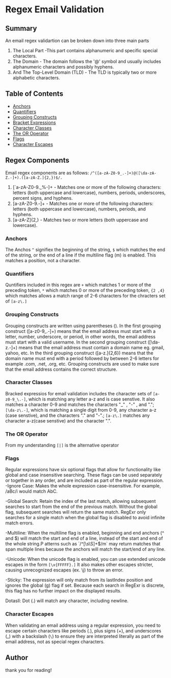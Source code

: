 # Regex Email Validation

## Summary

An email regex validartion can be broken down into three main parts
1. The Local Part -This part contains alphanumeric and specific special characters.
2. The Domain - The domain follows the '@' symbol and usually includes alphanumeric characters and possibly hyphens.
3. And The Top-Level Domain (TLD) - The TLD is typically two or more alphabetic characters.

## Table of Contents

- [Anchors](#anchors)
- [Quantifiers](#quantifiers)
- [Grouping Constructs](#grouping-constructs)
- [Bracket Expressions](#bracket-expressions)
- [Character Classes](#character-classes)
- [The OR Operator](#the-or-operator)
- [Flags](#flags)
- [Character Escapes](#character-escapes)

## Regex Components
Email regex components are as follows: `/^([a-zA-Z0-9_.-]+)@([\da-zA-Z.-]+).([a-zA-Z.]{2,})$/.`
1. [`a-zA-Z0-9._%-]+ - Matches one or more of the following characters: letters (both uppercase and lowercase), numbers, periods, underscores, percent signs, and hyphens.
2. [a-zA-Z0-9.-]+ - Matches one or more of the following characters: letters (both uppercase and lowercase), numbers, periods, and hyphens.
3. [a-zA-Z]{2,} - Matches two or more letters (both uppercase and lowercase).





### Anchors
The Anchos `^` signifiex the beginning of the string, `$` which matches the end of the string, or the end of a line if the multiline flag (m) is enabled. This matches a position, not a character.

### Quantifiers
Quntifiers included in this regex are `+` which matches 1 or more of the preceding token, `*` which matches 0 or more of the preceding token, `{2 ,4}` which matches allows a match range of 2-6 characters for the chracters set of `[a-z\.]`

### Grouping Constructs
Grouping constructs are written using parentheses (). In the first grouping construct ([a-z0-9_\.-]+) means that the email address must start with a letter, number, underscore, or period, in other words, the email address must start with a valid username. In the second grouping construct ([\da-z\.-]+) means that the email address must contain a domain name eg. gmail, yahoo, etc. In the third grouping construct ([a-z\.]{2,6}) means that the domain name must end with a period followed by between 2-6 letters for example .com, .net, .org, etc. Grouping constructs are used to make sure that the email address contains the correct structure.


### Character Classes
Bracked expressios for email validation includes the character sets of `[a-z0-9_\.-]`, which is matching any letter a-z and is case senstive. It also matches a character 0-9 and matches the characters "_" , "-" , and "."; `[\da-z\.-]`, which is matching a single digit from 0-9, any character a-z (case senstive), and the characters "." and "-".; `[a-z\.]` matches any character a-z(case senstive) and the character ".". 

### The OR Operator
From my understanding `[|]` is the alternative operator

### Flags
Regular expressions have six optional flags that allow for functionality like global and case insensitive searching. These flags can be used separately or together in any order, and are included as part of the regular expression.
-Ignore Case: Makes the whole expression case-insensitive. For example, /aBc/i would match AbC.

-Global Search: Retain the index of the last match, allowing subsequent searches to start from the end of the previous match.
Without the global flag, subsequent searches will return the same match. RegExr only searches for a single match when the global flag is disabled to avoid infinite match errors.

-Multiline: When the multiline flag is enabled, beginning and end anchors (^ and $) will match the start and end of a line, instead of the start and end of the whole string.P atterns such as `/^[\s\S]+$/m` may return matches that span multiple lines because the anchors will match the start/end of any line.

-Unicode: When the unicode flag is enabled, you can use extended unicode escapes in the form `[\x{FFFFF}.]`
It also makes other escapes stricter, causing unrecognized escapes (ex. \j) to throw an error.

-Sticky: The expression will only match from its lastIndex position and ignores the global (g) flag if set. Because each search in RegExr is discrete, this flag has no further impact on the displayed results.

Dotasll: Dot (.) will match any character, including newline.


### Character Escapes
When validating an email address using a regular expression, you need to escape certain characters like periods (.), plus signs (+), and underscores (_) with a backslash (`\`) to ensure they are interpreted literally as part of the email address, not as special regex characters.

## Author
thank you for reading!
